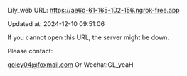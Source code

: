 Lily_web URL: https://ae6d-61-165-102-156.ngrok-free.app

Updated at: 2024-12-10 09:51:06

If you cannot open this URL, the server might be down.

Please contact: 

goley04@foxmail.com Or Wechat:GL_yeaH